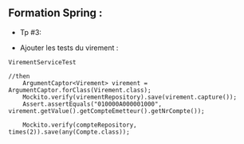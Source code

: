 ## Formation Spring : 

* Tp #3: 

- Ajouter les tests du virement :

```
VirementServiceTest

//then
    ArgumentCaptor<Virement> virement = ArgumentCaptor.forClass(Virement.class);
    Mockito.verify(virementRepository).save(virement.capture());
    Assert.assertEquals("010000A000001000", virement.getValue().getCompteEmetteur().getNrCompte());

    Mockito.verify(compteRepository, times(2)).save(any(Compte.class));
```
